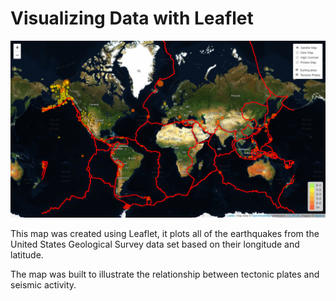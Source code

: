 # Visualizing Data with Leaflet

![earthquakes.png](earthquakes.png)

This map was created using Leaflet, it plots all of the earthquakes from the United States Geological Survey data set based on their longitude and latitude.

The map was built to illustrate the relationship between tectonic plates and seismic activity.

